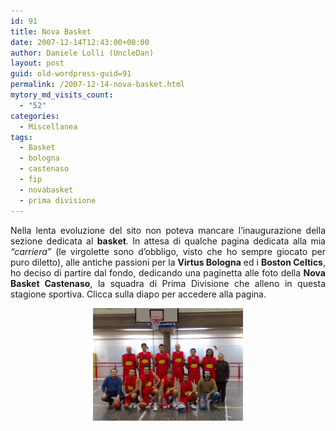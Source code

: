 ```yaml
---
id: 91
title: Nova Basket
date: 2007-12-14T12:43:00+00:00
author: Daniele Lolli (UncleDan)
layout: post
guid: old-wordpress-guid=91
permalink: /2007-12-14-nova-basket.html
mytory_md_visits_count:
  - "52"
categories:
  - Miscellanea
tags:
  - Basket
  - bologna
  - castenaso
  - fip
  - novabasket
  - prima divisione
---
```

<p align="justify">
  Nella lenta evoluzione del sito non poteva mancare l&#8217;inaugurazione della sezione dedicata al <strong>basket</strong>. In attesa di qualche pagina dedicata alla mia <em>&#8220;carriera&#8221;</em> (le virgolette sono d&#8217;obbligo, visto che ho sempre giocato per puro diletto), alle antiche passioni per la <strong>Virtus Bologna</strong> ed i <strong>Boston Celtics</strong>, ho deciso di partire dal fondo, dedicando una paginetta alle foto della <strong>Nova Basket Castenaso</strong>, la squadra di Prima Divisione che alleno in questa stagione sportiva. Clicca sulla diapo per accedere alla pagina.
</p>

<p style="text-align: center">
  <a title="Nova Basket Page" href="/basket/2007-2008-nova-basket-castenaso/"><img title="Nova Basket Page" src="/wp-content/uploads/2007/12/08122007232.jpg" alt="Nova Basket Page" width="240" height="180" /></a>
</p>

<p align="justify">